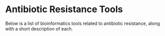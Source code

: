 # Antibiotic Resistance Tools

Below is a list of bioinformatics tools related to antibiotic resistance, along with a short description of each.

